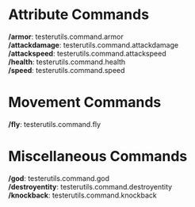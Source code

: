 # Attribute Commands

**/armor**: testerutils.command.armor\
**/attackdamage**: testerutils.command.attackdamage\
**/attackspeed**: testerutils.command.attackspeed\
**/health**: testerutils.command.health\
**/speed**: testerutils.command.speed

# Movement Commands
**/fly**: testerutils.command.fly

# Miscellaneous Commands
**/god**: testerutils.command.god\
**/destroyentity**: testerutils.command.destroyentity\
**/knockback**: testerutils.command.knockback
